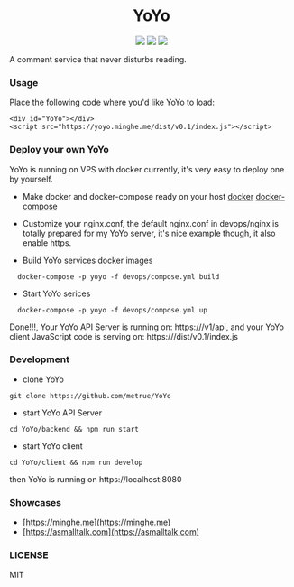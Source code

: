 <h1 align="center"> YoYo</h1>

<p align="center">
<img src="https://circleci.com/gh/metrue/YoYo.svg?&style=shield&circle-token=964ea66301703e4612ad72ec839ba2d4fa2f98b4"></img>
<img src="https://codecov.io/github/metrue/YoYo/coverage.svg?branch=master"></img>
<img src="https://img.shields.io/badge/License-MIT-yellow.svg"></img>
</p>

A comment service that never disturbs reading.

### Usage

Place the following code where you'd like YoYo to load:

```
<div id="YoYo"></div>
<script src="https://yoyo.minghe.me/dist/v0.1/index.js"></script>
```

### Deploy your own YoYo

YoYo is running on VPS with docker currently, it's very easy to deploy one by yourself.

* Make docker and docker-compose ready on your host
  [docker](https://docs.docker.com/get-started/)
  [docker-compose](https://docs.docker.com/compose/install/)

* Customize your nginx.conf, the default nginx.conf in devops/nginx is totally prepared for my YoYo server, it's  nice example though, it also enable https.

* Build YoYo services docker images

```
  docker-compose -p yoyo -f devops/compose.yml build
```

* Start YoYo serices

```
  docker-compose -p yoyo -f devops/compose.yml up
```

Done!!!, Your YoYo API Server is running on: https://<your-domain>/v1/api, and your YoYo client JavaScript code is serving on: https://<your-domain>/dist/v0.1/index.js

### Development

* clone YoYo

```
git clone https://github.com/metrue/YoYo
```

* start YoYo API Server

```
cd YoYo/backend && npm run start
```

* start YoYo client

```
cd YoYo/client && npm run develop
```

then YoYo is running on https://localhost:8080


### Showcases

* [https://minghe.me](https://minghe.me)
* [https://asmalltalk.com](https://asmalltalk.com)

### LICENSE

MIT
